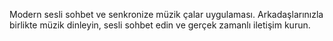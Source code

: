 Modern sesli sohbet ve senkronize müzik çalar uygulaması. Arkadaşlarınızla birlikte müzik dinleyin, sesli sohbet edin ve gerçek zamanlı iletişim kurun.
